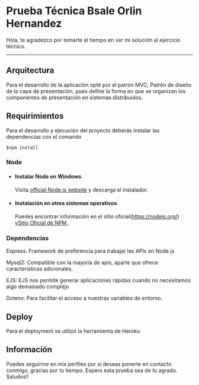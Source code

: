 # Prueba Técnica Bsale Orlin Hernandez

Hola, te agradezco por tomarte el tiempo en ver mi solución al ejercicio técnico.

---

## Arquitectura

Para el desarrollo de la aplicación opté por el patrón MVC;
Patrón de diseño de la capa de presentación, pues define la forma en que se organizan los componentes de presentación en sistemas distribuidos.

## Requirimientos

Para el desarrollo y ejecución del proyecto deberás instalar las dependencias con el comando

```
$npm install
```

### Node
- #### Instalar Node en Windows

  Visita [official Node.js website](https://nodejs.org/) y descarga el instalador.


- #### Instalación en otros sistemas operativos
  Puedes encontrar información en el sitio oficial(https://nodejs.org/) y[Sitio Oficial de NPM ](https://npmjs.org/).

### Dependencias
Express: Framework de preferencia para trabajar las APIs en Node js

Mysql2: Compatible con la mayoría de apis, aparte que ofrece caracteristicas adicionales.

EJS: EJS nos permite generar aplicaciones rápidas cuando no necesitamos algo demasiado complejo

Dotenv: Para facilitar el acceso a nuestras variables de entorno.




## Deploy
Para el deployment se utilizó la herramienta de Heroku


##  Información
Puedes seguirme en mis perfiles por si deseas ponerte en contacto conmigo, gracias por tu tiempo. Espero esta prueba sea de tu agrado. Saludos!!


